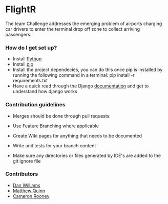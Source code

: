 # FlightR

The team Challenge addresses the emerging problem of airports charging car drivers to enter the terminal drop off zone to collect arriving passengers.

### How do I get set up? ###

* Install [Python](https://www.python.org/)
* Install [pip](https://pip.pypa.io/en/stable/installing/)
* Install the project dependecies, you can do this once pip is installed by running the following command in a terminal: pip install -r requirements.txt
* Have a quick read through the Django [documentation](https://docs.djangoproject.com/en/1.11/ref/) and get to understand how django works

### Contribution guidelines ###

* Merges should be done through pull requests:

* Use Feature Branching where applicable

* Create Wiki pages for anything that needs to be documented

* Write unit tests for your branch content

* Make sure any directories or files generated by IDE's are added to the git ignore file

### Contributors ###

* [Dan Williams](https://github.com/Williams-Dan)
* [Matthew Quinn](https://github.com/Mquinn960/)
* [Cameron Rooney]()
